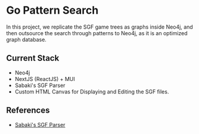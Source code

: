 # Go Pattern Search

In this project, we replicate the SGF game trees as graphs inside Neo4j, and then outsource the search through patterns to Neo4j, as it is an optimized graph database.

## Current Stack

- Neo4j
- NextJS (ReactJS) + MUI
- Sabaki's SGF Parser
- Custom HTML Canvas for Displaying and Editing the SGF files.

## References

- [Sabaki's SGF Parser](https://github.com/SabakiHQ/sgf)

